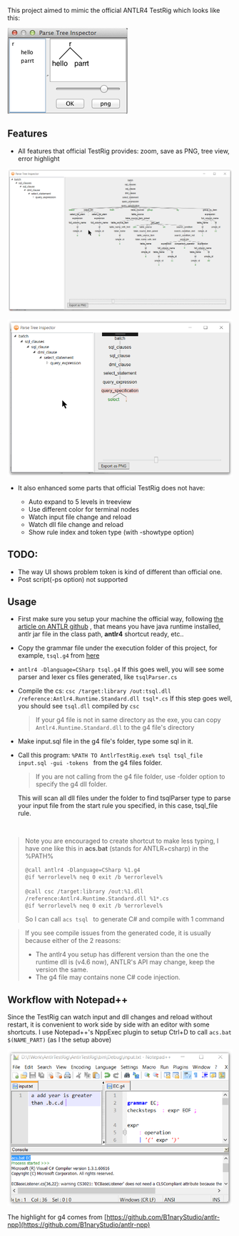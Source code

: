 This project aimed to mimic the official ANTLR4 TestRig which looks like this:

![](readmeDocs/hello-parrt.png)



## Features 

* All features that official TestRig provides: zoom, save as PNG, tree view, error highlight

![UI2](readmeDocs/UI2.png)

![UI1](readmeDocs/UI1.png)

* It also enhanced some parts that official TestRig does not have:

  * Auto expand to 5 levels in treeview
  * Use different color for terminal nodes
  * Watch input file change and reload
  * Watch dll file change and reload
  * Show rule index and token type (with -showtype option)


## TODO:

* The way UI shows problem token is kind of different than official one.
* Post script(-ps option) not supported



## Usage

* First make sure you setup your machine the official way, following [the article on ANTLR github](https://github.com/antlr/antlr4/blob/master/doc/getting-started.md) , that means you have java runtime installed, antlr jar file in the class path,  **antlr4** shortcut ready, etc..

* Copy the grammar file under the execution folder of this project, for example, `tsql.g4` from [here](https://github.com/antlr/grammars-v4/blob/master/tsql/tsql.g4)

* `antlr4 -Dlanguage=CSharp tsql.g4` If this goes well, you will see some parser and lexer cs files generated, like `tsqlParser.cs`

* Compile the cs:
  `csc /target:library /out:tsql.dll  /reference:Antlr4.Runtime.Standard.dll tsql*.cs`
  If this step goes well, you should see `tsql.dll` compiled by `csc`

  > If your g4 file is not in same directory as the exe, you can copy `Antlr4.Runtime.Standard.dll` to the  g4 file's directory

* Make input.sql file in the g4 file's folder, type some sql in it.

* Call this program: `%PATH TO AntlrTestRig.exe% tsql tsql_file input.sql -gui -tokens ` from the g4 files folder.

  > If you are not calling from the g4 file folder, use -folder option to specify the g4 dll folder.

  This will scan all dll files under the folder to find tsqlParser type to parse your input file from the start rule you specified, in this case, tsql_file rule.

  ​


> Note you are encouraged to create shortcut to make less typing, I have one like this in **acs.bat** (stands for ANTLR+csharp) in the %PATH%
>
> ```
> @call antlr4 -Dlanguage=CSharp %1.g4
> @if %errorlevel% neq 0 exit /b %errorlevel%
>
> @call csc /target:library /out:%1.dll  /reference:Antlr4.Runtime.Standard.dll %1*.cs
> @if %errorlevel% neq 0 exit /b %errorlevel%
> ```
>
> So I can call `acs tsql ` to generate C# and compile with 1 command

> If you see compile issues from the generated code, it is usually because either of the 2 reasons:
>
> - The antlr4 you setup has different version than the one the runtime dll is (v4.6 now), ANTLR's API may change, keep the version the same. 
> - The g4 file may contains none C# code injection. 





## Workflow with Notepad++

Since the TestRig can watch input and dll changes and reload without restart, it is convenient to work side by side with an editor with some shortcuts. I use Notepad++'s NppExec plugin to setup Ctrl+D to call `acs.bat $(NAME_PART)` (as I the setup above) 

![npp](readmeDocs/npp.png)

The highlight for g4 comes from [https://github.com/B1naryStudio/antlr-npp](https://github.com/B1naryStudio/antlr-npp)